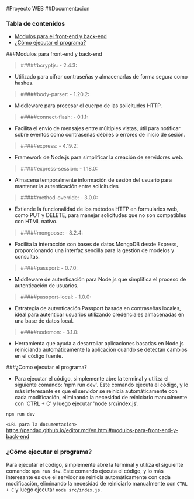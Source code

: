 #Proyecto WEB
##Documentacion

### Tabla de contenidos
+ [Modulos para el front-end y back-end](#modulos-para-front-end-y-back-end)
+ [¿Cómo ejecutar el programa?](#como-ejecutar-el-programa)


###Modulos para front-end y back-end
<a name="modulos-para-front-end-y-back-end"></a>
> #####bcryptjs: - 2.4.3:
- Utilizado para cifrar contraseñas y almacenarlas de forma segura como hashes.

> #####body-parser: - 1.20.2:
- Middleware para procesar el cuerpo de las solicitudes HTTP.

> #####connect-flash: - 0.1.1:
- Facilita el envío de mensajes entre múltiples vistas, útil para notificar sobre eventos como contraseñas débiles o errores de inicio de sesión.

> #####express: - 4.19.2:
- Framework de Node.js para simplificar la creación de servidores web.

> #####express-session: - 1.18.0:
- Almacena temporalmente información de sesión del usuario para mantener la autenticación entre solicitudes

> #####method-override: - 3.0.0:
- Extiende la funcionalidad de los métodos HTTP en formularios web, como PUT y DELETE, para manejar solicitudes que no son compatibles con HTML nativo.

> #####mongoose: - 8.2.4:
- Facilita la interacción con bases de datos MongoDB desde Express, proporcionando una interfaz sencilla para la gestión de modelos y consultas.

> #####passport: - 0.7.0:
- Middleware de autenticación para Node.js que simplifica el proceso de autenticación de usuarios.

> #####passport-local: - 1.0.0:
- Estrategia de autenticación Passport basada en contraseñas locales, ideal para autenticar usuarios utilizando credenciales almacenadas en una base de datos local.

> #####nodemon: - 3.1.0:
- Herramienta que ayuda a desarrollar aplicaciones basadas en Node.js reiniciando automáticamente la aplicación cuando se detectan cambios en el código fuente.

###¿Como ejecutar el programa?
<a name="como-ejecutar-el-programa"></a>
- Para ejecutar el código, simplemente abre la terminal y utiliza el siguiente comando: 'npm run dev'. Este comando ejecuta el código, y lo más interesante es que el servidor se reinicia automáticamente con cada modificación, eliminando la necesidad de reiniciarlo manualmente con 'CTRL + C' y luego ejecutar 'node src/index.js'.

`npm run dev`

`<URL para la documentacion> ` https://pandao.github.io/editor.md/en.html#modulos-para-front-end-y-back-end
### ¿Cómo ejecutar el programa?

Para ejecutar el código, simplemente abre la terminal y utiliza el siguiente comando: `npm run dev`. Este comando ejecuta el código, y lo más interesante es que el servidor se reinicia automáticamente con cada modificación, eliminando la necesidad de reiniciarlo manualmente con `CTRL + C` y luego ejecutar `node src/index.js`.
